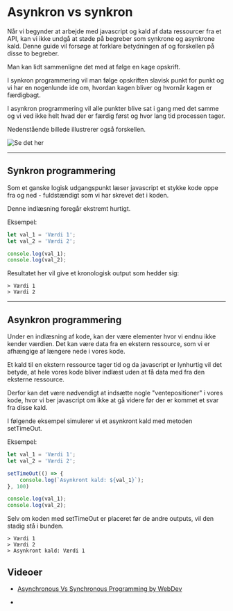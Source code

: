 # Asynkron vs synkron

Når vi begynder at arbejde med javascript og kald af data ressourcer fra et API, kan vi ikke undgå at støde på begreber som synkrone og asynkrone kald. Denne guide vil forsøge at forklare betydningen af og forskellen på disse to begreber.

Man kan lidt sammenligne det med at følge en kage opskrift.

I synkron programmering vil man følge opskriften slavisk punkt for punkt og vi har en nogenlunde ide om, hvordan kagen bliver og hvornår kagen er færdigbagt.

I asynkron programmering vil alle punkter blive sat i gang med det samme og vi ved ikke helt hvad der er færdig først og hvor lang tid processen tager.

Nedenstående billede illustrerer også forskellen.

![Se det her](./images/async_vs_sync.png)
___
## Synkron programmering
Som et ganske logisk udgangspunkt læser javascript et stykke kode oppe fra og ned - fuldstændigt som vi har skrevet det i koden.

Denne indlæsning foregår ekstremt hurtigt.

Eksempel:
```js
let val_1 = 'Værdi 1';
let val_2 = 'Værdi 2';

console.log(val_1);
console.log(val_2);
```
Resultatet her vil give et kronologisk output som hedder sig:
```
> Værdi 1
> Værdi 2
```
___
## Asynkron programmering
Under en indlæsning af kode, kan der være elementer hvor vi endnu ikke kender værdien. Det kan være data fra en ekstern ressource, som vi er afhængige af længere nede i vores kode.

Et kald til en ekstern ressource tager tid og da javascript er lynhurtig vil det betyde, at hele vores kode bliver indlæst uden at få data med fra den eksterne ressource.

Derfor kan det være nødvendigt at indsætte nogle "ventepositioner" i vores kode, hvor vi ber javascript om ikke at gå videre før der er kommet et svar fra disse kald.

I følgende eksempel simulerer vi et asynkront kald med metoden setTimeOut. 

Eksempel:
```js
let val_1 = 'Værdi 1';
let val_2 = 'Værdi 2';

setTimeOut(() => {
    console.log(`Asynkront kald: ${val_1}`);
}, 100)

console.log(val_1);
console.log(val_2);
```
Selv om koden med setTimeOut er placeret før de andre outputs, vil den stadig stå i bunden.
```
> Værdi 1
> Værdi 2
> Asynkront kald: Værdi 1
```
## Videoer


- [Asynchronous Vs Synchronous Programming by WebDev](https://www.youtube.com/watch?v=Kpn2ajSa92c)

- 




